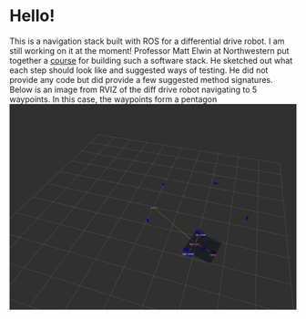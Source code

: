 # Hello! 
This is a navigation stack built with ROS for a differential drive robot. I am still working on it at the moment! Professor Matt Elwin at Northwestern put together a [course](https://nu-msr.github.io/navigation_site/) for building such a software stack. He sketched out what each step should look like and suggested ways of testing. He did not provide any code but did provide a few suggested method signatures. 
Below is an image from RVIZ of the diff drive robot navigating to 5 waypoints. In this case, the waypoints form a pentagon
!["Diff Drive Robot Navigating to Waypoints"](images/pentagonNavigation2.png)
